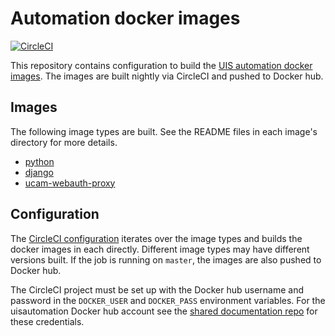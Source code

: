 # Automation docker images

[![CircleCI](https://circleci.com/gh/uisautomation/dockerimages.svg?style=svg)](https://circleci.com/gh/uisautomation/dockerimages)

This repository contains configuration to build the [UIS automation docker
images](https://hub.docker.com/r/uisautomation/). The images are built nightly
via CircleCI and pushed to Docker hub.

## Images

The following image types are built. See the README files in each image's
directory for more details.

* [python](python/README.md)
* [django](python/README.md)
* [ucam-webauth-proxy](ucam-webauth-proxy/README.md)

## Configuration

The [CircleCI configuration](.circleci/config.yml) iterates over the image types
and builds the docker images in each directly. Different image types may have
different versions built. If the job is running on ``master``, the images are
also pushed to Docker hub.

The CircleCI project must be set up with the Docker hub username and password in
the ``DOCKER_USER`` and ``DOCKER_PASS`` environment variables. For the
uisautomation Docker hub account see the [shared documentation
repo](https://github.com/uisautomation/docs) for these credentials.
